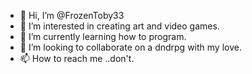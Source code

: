 - 👋 Hi, I’m @FrozenToby33
- 👀 I’m interested in creating art and video games.
- 🌱 I’m currently learning how to program.
- 💞️ I’m looking to collaborate on a dndrpg with my love.
- 📫 How to reach me ..don't.

<!---
FrozenToby33/FrozenToby33 is a ✨ special ✨ repository because its `README.md` (this file) appears on your GitHub profile.
You can click the Preview link to take a look at your changes.
--->
